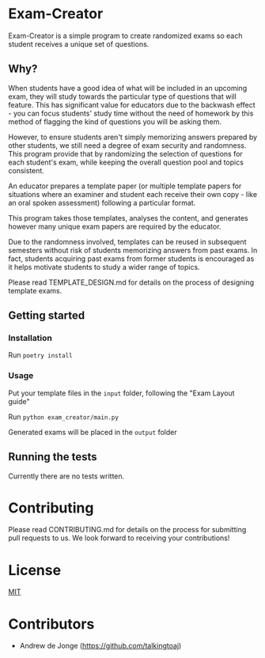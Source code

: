 # Exam-Creator

Exam-Creator is a simple program to create randomized exams so each student receives a unique set of questions.

## Why?

When students have a good idea of what will be included in an upcoming exam, they will study towards the particular type of questions that will feature. This has significant value for educators due to the backwash effect - you can focus students' study time without the need of homework by this method of flagging the kind of questions you will be asking them.

However, to ensure students aren't simply memorizing answers prepared by other students, we still need a degree of exam security and randomness. This program provide that by randomizing the selection of questions for each student's exam, while keeping the overall question pool and topics consistent.

An educator prepares a template paper (or multiple template papers for situations where an examiner and student each receive their own copy - like an oral spoken assessment) following a particular format.

This program takes those templates, analyses the content, and generates however many unique exam papers are required by the educator.

Due to the randomness involved, templates can be reused in subsequent semesters without risk of students memorizing answers from past exams. In fact, students acquiring past exams from former students is encouraged as it helps motivate students to study a wider range of topics.

Please read TEMPLATE_DESIGN.md for details on the process of designing template exams.

## Getting started

### Installation

Run `poetry install`

### Usage

Put your template files in the `input` folder, following the "Exam Layout guide"

Run `python exam_creator/main.py`

Generated exams will be placed in the `output` folder

## Running the tests

Currently there are no tests written.

# Contributing

Please read CONTRIBUTING.md for details on the process for submitting pull requests to us. We look forward to receiving your contributions!

# License

[MIT](https://choosealicense.com/licenses/mit/)

# Contributors
- Andrew de Jonge (https://github.com/talkingtoaj)